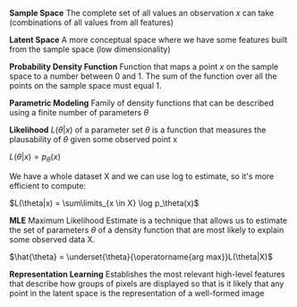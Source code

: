 **Sample Space**
The complete set of all values an observation *x* can take (combinations of all values from all features)

**Latent Space**
A more conceptual space where we have some features built from the sample space (low dimensionality)

**Probability Density Function**
Function that maps a point *x* on the sample space to a number between 0 and 1. The sum of the function over all the points on the sample space must equal 1.

**Parametric Modeling**
Family of density functions that can be described using a finite number of parameters $\theta$

**Likelihood**
$L(\theta|x)$ of a parameter set $\theta$ is a function that measures the plausability of $\theta$ given some observed point x

$L(\theta|x) = p_\theta(x)$ 

We have a whole dataset X and we can use log to estimate, so it's more efficient to compute:

$L(\theta|x) = \sum\limits_{x \in X} \log p_\theta(x)$ 

**MLE**
Maximum Likelihood Estimate is a technique that allows us to estimate the set of parameters $\theta$ of a density function that are most likely to explain some observed data X.

$\hat{\theta} = \underset{\theta}{\operatorname{arg max}}L(\theta|X)$

**Representation Learning**
Establishes the most relevant high-level features that describe how groups of pixels are displayed so that is it likely that any point in the latent space is the representation of a well-formed image
